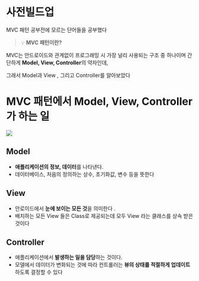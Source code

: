 # 사전빌드업 

MVC 패턴 공부전에 모르는 단어들을 공부했다

> 💡 **MVC 패턴이란?**

MVC는 안드로이드와 관계없이 프로그래밍 시 가장 널리 사용되는 구조 중 하나이며 간단하게 **Model, View, Controller**의 약자인데,

그래서 Model과 View , 그리고 Controller를 알아보았다 
# MVC 패턴에서 Model, View, Controller 가 하는 일
![](https://s3.us-west-2.amazonaws.com/secure.notion-static.com/48a5c07a-016f-4ad5-890f-3d95f9e83265/Untitled.png?X-Amz-Algorithm=AWS4-HMAC-SHA256&X-Amz-Content-Sha256=UNSIGNED-PAYLOAD&X-Amz-Credential=AKIAT73L2G45EIPT3X45%2F20211208%2Fus-west-2%2Fs3%2Faws4_request&X-Amz-Date=20211208T141727Z&X-Amz-Expires=86400&X-Amz-Signature=ba27a9d2c04006a0e48417ca76091faf2a19776d24e1e63b40ed2370c616c4a5&X-Amz-SignedHeaders=host&response-content-disposition=filename%20%3D%22Untitled.png%22&x-id=GetObject)
## Model
- **애플리케이션의 정보, 데이터**를 나타낸다. 
- 데이터베이스, 처음의 정의하는 상수, 초기화값, 변수 등을 뜻한다
## View
- 안로이드에서 **눈에 보이는 모든 것**을 의미한다 . 
- 배치하는 모든 View 들은 Class로 제공되는데 모두 View 라는 클래스를 상속 받은 것이다
## Controller
- 애플리케이션에서 **발생하는 일을 담당**하는 것이다. 
- 모델에서 데이터가 변화되는 것에 따라 컨트롤러는 **뷰의 상태를 적절하게 업데이트**하도록 결정할 수 있다

